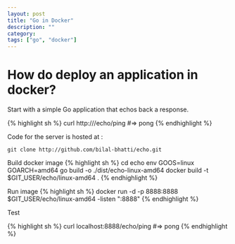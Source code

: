 ```yaml
---
layout: post
title: "Go in Docker"
description: ""
category: 
tags: ["go", "docker"]
---
```

# How do deploy an application in docker?

Start with a simple Go application that echos back a response.

{% highlight sh %}
curl http://<host>/echo/ping
#=> pong
{% endhighlight %}

Code for the server is hosted at :
```
git clone http://github.com/bilal-bhatti/echo.git
```

Build docker image
{% highlight sh %}
cd echo
env GOOS=linux GOARCH=amd64 go build -o ./dist/echo-linux-amd64
docker build -t $GIT_USER/echo/linux-amd64 .
{% endhighlight %}

Run image
{% highlight sh %}
docker run -d -p 8888:8888 $GIT_USER/echo/linux-amd64 -listen ":8888"
{% endhighlight %}

Test

{% highlight sh %}
curl localhost:8888/echo/ping
#=> pong
{% endhighlight %}

